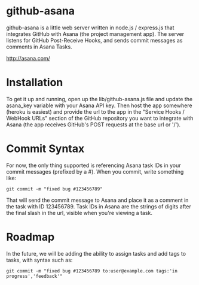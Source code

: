 github-asana
============

github-asana is a little web server written in node.js / express.js that integrates GitHub with Asana (the project management app). 
The server listens for GitHub Post-Receive Hooks, and sends commit messages as comments in Asana Tasks.

http://asana.com/

Installation
============
To get it up and running, open up the lib/github-asana.js file and update the asana_key variable with your Asana API key. 
Then host the app somewhere (heroku is easiest) and provide the url to the app in the "Service Hooks / WebHook URLs" section of the GitHub repository you want to integrate with Asana (the app receives GitHub's POST requests at the base url or '/').

Commit Syntax
=============
For now, the only thing supported is referencing Asana task IDs in your commit messages (prefixed by a #). When you commit, write something like:

    git commit -m "fixed bug #123456789"

That will send the commit message to Asana and place it as a comment in the task with ID 123456789. 
Task IDs in Asana are the strings of digits after the final slash in the url, visible when you're viewing a task.

Roadmap
=======
In the future, we will be adding the ability to assign tasks and add tags to tasks, with syntax such as:

    git commit -m "fixed bug #123456789 to:user@example.com tags:'in progress','feedback'"